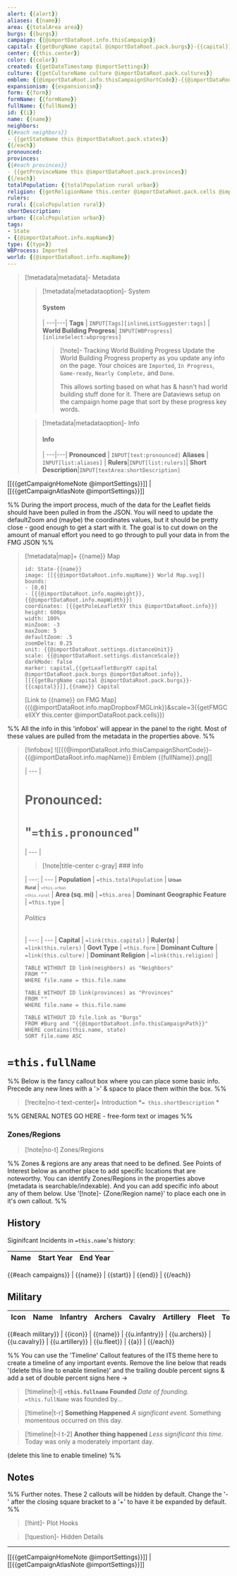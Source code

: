 ```yaml
---
alert: {{alert}}
aliases: {{name}}
area: {{totalArea area}}
burgs: {{burgs}}
campaign: {{@importDataRoot.info.thisCampaign}}
capital: {{getBurgName capital @importDataRoot.pack.burgs}}-{{capital}}
center: {{this.center}}
color: {{color}}
created: {{getDateTimestamp @importSettings}}
culture: {{getCultureName culture @importDataRoot.pack.cultures}}
emblem: {{@importDataRoot.info.thisCampaignShortCode}}-{{@importDataRoot.info.mapName}} Emblem {{fullName}}.png
expansionism: {{expansionism}}
form: {{form}}
formName: {{formName}}
fullName: {{fullName}}
id: {{i}}
name: {{name}}
neighbors: 
{{#each neighbors}}
- {{getStateName this @importDataRoot.pack.states}}
{{/each}}
pronounced:
provinces:
{{#each provinces}}
- {{getProvinceName this @importDataRoot.pack.provinces}}
{{/each}}
totalPopulation: {{totalPopulation rural urban}}
religion: {{getReligionName this.center @importDataRoot.pack.cells @importDataRoot.pack.religions}}
rulers:
rural: {{calcPopulation rural}}
shortDescription:
urban: {{calcPopulation urban}}
tags:
- State
- {{@importDataRoot.info.mapName}}
type: {{type}}
WBProcess: Imported
world: {{@importDataRoot.info.mapName}}
---
```


> [!metadata|metadata]- Metadata 
>> [!metadata|metadataoption]- System
>> #### System
>>  |
>> ---|---|
>> **Tags** | `INPUT[Tags][inlineListSuggester:tags]` |
>> **World Building Progress**| `INPUT[WBProgress][inlineSelect:wbprogress]`
>>> [!note]- Tracking World Building Progress
>>> Update the World Building Progress property as you update any info on the page. Your choices are `Imported`, `In Progress`, `Game-ready`, `Nearly Complete,` and `Done`. 
>>> 
>>> This allows sorting based on what has & hasn't had world building stuff done for it. There are Dataviews setup on the campaign home page that sort by these progress key words.
>
>> [!metadata|metadataoption]- Info
>> #### Info
>>  |
>> ---|---|
> **Pronounced** |  `INPUT[text:pronounced]`
> **Aliases** | `INPUT[list:aliases]` |
> **Rulers**|`INPUT[list:rulers]`|
> **Short Description**|`INPUT[textArea:shortDescription]`

[[{{getCampaignHomeNote @importSettings}}]] | [[{{getCampaignAtlasNote @importSettings}}]]

%% During the import process, much of the data for the Leaflet fields should have been pulled in from the JSON. You will need to update the defaultZoom and (maybe) the coordinates values, but it should be pretty close - good enough to get a start with it. The goal is to cut down on the amount of manual effort you need to go through to pull your data in from the FMG JSON %% 

> [!metadata|map]+ {{name}} Map
> ```leaflet
> id: State-{{name}}
> image: [[{{@importDataRoot.info.mapName}} World Map.svg]]
> bounds: 
> - [0,0]
> - [{{@importDataRoot.info.mapHeight}},{{@importDataRoot.info.mapWidth}}]
> coordinates: [{{getPoleLeafletXY this @importDataRoot.info}}]
> height: 600px
> width: 100%
> minZoom: -3
> maxZoom: 5
> defaultZoom: .5
> zoomDelta: 0.25
> unit: {{@importDataRoot.settings.distanceUnit}}
> scale: {{@importDataRoot.settings.distanceScale}}
> darkMode: false
> marker: capital,{{getLeafletBurgXY capital @importDataRoot.pack.burgs @importDataRoot.info}},[[{{getBurgName capital @importDataRoot.pack.burgs}}-{{capital}}]],{{name}} Capital
> ```
> [Link to {{name}} on FMG Map]({{@importDataRoot.info.mapDropboxFMGLink}}&scale=3{{getFMGCellXY this.center @importDataRoot.pack.cells}})

%% All the info in this 'infobox' will appear in the panel to the right. Most of these values are pulled from the metadata in the properties above. %%

> [!infobox]
> ![[{{@importDataRoot.info.thisCampaignShortCode}}-{{@importDataRoot.info.mapName}} Emblem {{fullName}}.png]]
>
>  |
>  --- |
> 
>  # **Pronounced:**
>  # "`=this.pronounced`"
> 
>  |
>  --- |
>  
>> [!note|title-center c-gray] ### Info
> 
>  |
>  ---: | --- |
> **Population** | `=this.totalPopulation` |
>  <span style="font-size:x-small">**Urban**<br>**Rural** </span>| <span style="font-size:x-small">`=this.urban`<br>`=this.rural`</span> |
> **Area (sq. mi)** | `=this.area` |
>  **Dominant Geographic Feature** | `=this.type` |
>  
> ###### Politics
>  |
> ---: | --- |
> **Capital** | `=link(this.capital)` |
> **Ruler(s)** | `=link(this.rulers)` |
> **Govt Type** | `=this.form` |
>**Dominant Culture** | `=link(this.culture)` |
> **Dominant Religion** | `=link(this.religion)` |
>
> ```dataview
> TABLE WITHOUT ID link(neighbors) as "Neighbors"
> FROM ""
> WHERE file.name = this.file.name
> ```
> ```dataview
> TABLE WITHOUT ID link(provinces) as "Provinces"
> FROM ""
> WHERE file.name = this.file.name
> ```
> ```dataview
> TABLE WITHOUT ID file.link as "Burgs"
> FROM #Burg and "{{@importDataRoot.info.thisCampaignPath}}"
> WHERE contains(this.name, state)
> SORT file.name ASC
> ```

# **`=this.fullName`**

%% Below is the fancy callout box where you can place some basic info. Precede any new lines with a '>' & space to place them within the box. %%

> [!recite|no-t text-center]+ Introduction
> *`= this.shortDescription` *

%% GENERAL NOTES GO HERE - free-form text or images %%

### Zones/Regions

> [!note|no-t] Zones/Regions

%% Zones & regions are any areas that need to be defined. See Points of Interest below as another place to add specific locations that are noteworthy. You can identify Zones/Regions in the properties above (metadata is searchable/indexable). And you can add specific info about any of them below. Use '[!note]- {Zone/Region name}' to place each one in it's own callout. %%

## History
Siginifcant Incidents in `=this.name`'s history:

| Name | Start Year | End Year |
| ---- | ---------- | -------- |
{{#each campaigns}} 
| {{name}} | {{start}} | {{end}} |
{{/each}}


## Military 
| Icon | Name | Infantry | Archers | Cavalry | Artillery | Fleet | Total |
| -----| ---- | -------- | ------- | ------- | --------- | ----- | ----- |
{{#each military}}
| {{icon}} | {{name}} | {{u.infantry}} | {{u.archers}} | {{u.cavalry}} | {{u.artillery}} | {{u.fleet}} | {{a}} |
{{/each}}

%% You can use the 'Timeline' Callout features of the ITS theme here to create a timeline of any important events. Remove the line below that reads '(delete this line to enable timeline)' and the trailing double percent signs & add a set of double percent signs here ->

> [!timeline|t-l] **`=this.fullname` Founded** _Date of founding._
> `=this.fullName` was founded by...

> [!timeline|t-r] **Something Happened** *A significant event.*
> Something momentous occurred on this day.

> [!timeline|t-l t-2] **Another thing happened** *Less significant this time.*
> Today was only a moderately important day.

(delete this line to enable timeline) %%

## Notes

%% Further notes. These 2 callouts will be hidden by default. Change the '-' after the closing square bracket to a '+' to have it be expanded by default. %%

> [!hint]- Plot Hooks
> 

> [!question]- Hidden Details
>

---

[[{{getCampaignHomeNote @importSettings}}]] | [[{{getCampaignAtlasNote @importSettings}}]]
